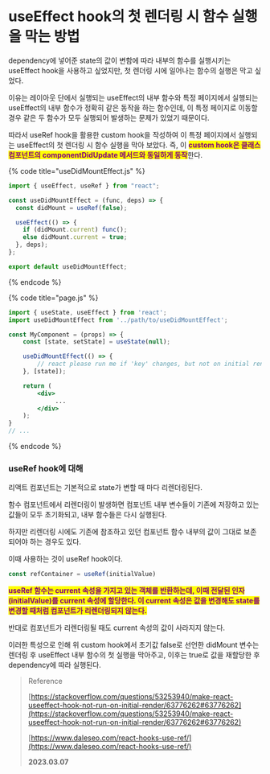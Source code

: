 # useEffect hook의 첫 렌더링 시 함수 실행을 막는 방법

dependency에 넣어준 state의 값이 변함에 따라 내부의 함수를 실행시키는 useEffect hook을 사용하고 싶었지만, 첫 렌더링 시에 일어나는 함수의 실행은 막고 싶었다.

이유는 레이아웃 단에서 실행되는 useEffect의 내부 함수와 특정 페이지에서 실행되는 useEffect의 내부 함수가 정확히 같은 동작을 하는 함수인데, 이 특정 페이지로 이동할 경우 같은 두 함수가 모두 실행되어 발생하는 문제가 있었기 때문이다.

따라서 useRef hook을 활용한 custom hook을 작성하여 이 특정 페이지에서 실행되는 useEffect의 첫 렌더링 시 함수 실행을 막아 보았다. 즉, 이 <mark style="color:purple;">**custom hook은 클래스 컴포넌트의 componentDidUpdate 메서드와 동일하게 동작**</mark>한다.

{% code title="useDidMountEffect.js" %}
```jsx
import { useEffect, useRef } from "react";

const useDidMountEffect = (func, deps) => {
  const didMount = useRef(false);

  useEffect(() => {
    if (didMount.current) func();
    else didMount.current = true;
  }, deps);
};

export default useDidMountEffect;
```
{% endcode %}

{% code title="page.js" %}
```jsx
import { useState, useEffect } from 'react';
import useDidMountEffect from '../path/to/useDidMountEffect';

const MyComponent = (props) => {    
    const [state, setState] = useState(null);    

    useDidMountEffect(() => {
        // react please run me if 'key' changes, but not on initial render
    }, [state]);

    return (
        <div>
             ...
        </div>
    );
}
// ...
```
{% endcode %}

### useRef hook에 대해

리액트 컴포넌트는 기본적으로 state가 변할 때 마다 리렌더링된다.

함수 컴포넌트에서 리렌더링이 발생하면 컴포넌트 내부 변수들이 기존에 저장하고 있는 값들이 모두 초기화되고, 내부 함수들은 다시 실행된다.

하지만 리렌더링 시에도 기존에 참조하고 있던 컴포넌트 함수 내부의 값이 그대로 보존되어야 하는 경우도 있다.

이때 사용하는 것이 useRef hook이다.

```jsx
const refContainer = useRef(initialValue)
```

<mark style="color:purple;">**useRef 함수는 current 속성을 가지고 있는 객체를 반환하는데, 이때 전달된 인자(initialValue)를 current 속성에 할당한다. 이 current 속성은 값을 변경해도 state를 변경할 때처럼 컴포넌트가 리렌더링되지 않는다.**</mark>

반대로 컴포넌트가 리렌더링될 때도 current 속성의 값이 사라지지 않는다.

이러한 특성으로 인해 위 custom hook에서 초기값 false로 선언한 didMount 변수는 렌더링 후 useEffect 내부 함수의 첫 실행을 막아주고, 이후는 true로 값을 재할당한 후 dependency에 따라 실행된다.

> Reference
>
> [https://stackoverflow.com/questions/53253940/make-react-useeffect-hook-not-run-on-initial-render/63776262#63776262](https://stackoverflow.com/questions/53253940/make-react-useeffect-hook-not-run-on-initial-render/63776262#63776262)
>
> [https://www.daleseo.com/react-hooks-use-ref/](https://www.daleseo.com/react-hooks-use-ref/)
>
> **2023.03.07**
